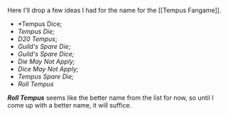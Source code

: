 Here I'll drop a few ideas I had for the name for the [[Tempus Fangame]].

* *Tempus Dice;
* *Tempus Die;*
* *D20 Tempus*;
* *Guild's Spare Die;*
* *Guild's Spare Dice;*
* *Die May Not Apply;*
* *Dice May Not Apply;*
* *Tempus Spare Die;*
* *Roll Tempus*

***Roll Tempus*** seems like the better name from the list for now, so until I come up with a better name, it will suffice.